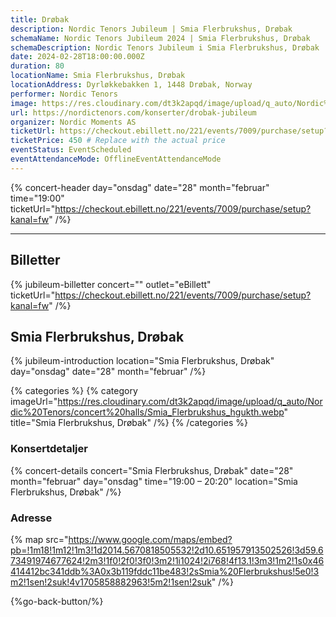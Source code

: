 ```yaml
---
title: Drøbak
description: Nordic Tenors Jubileum | Smia Flerbrukshus, Drøbak
schemaName: Nordic Tenors Jubileum 2024 | Smia Flerbrukshus, Drøbak
schemaDescription: Nordic Tenors Jubileum i Smia Flerbrukshus, Drøbak
date: 2024-02-28T18:00:00.000Z
duration: 80
locationName: Smia Flerbrukshus, Drøbak
locationAddress: Dyrløkkebakken 1, 1448 Drøbak, Norway
performer: Nordic Tenors
image: https://res.cloudinary.com/dt3k2apqd/image/upload/q_auto/Nordic%20Tenors/OG%20images/Jubileum/Dr%C3%B8bak_vxrape.webp
url: https://nordictenors.com/konserter/drobak-jubileum
organizer: Nordic Moments AS
ticketUrl: https://checkout.ebillett.no/221/events/7009/purchase/setup?kanal=fw
ticketPrice: 450 # Replace with the actual price
eventStatus: EventScheduled
eventAttendanceMode: OfflineEventAttendanceMode
---
```


{% concert-header day="onsdag" date="28" month="februar" time="19:00" ticketUrl="https://checkout.ebillett.no/221/events/7009/purchase/setup?kanal=fw" /%}

---

## Billetter

{% jubileum-billetter concert="" outlet="eBillett" ticketUrl="https://checkout.ebillett.no/221/events/7009/purchase/setup?kanal=fw" /%}

## Smia Flerbrukshus, Drøbak

{% jubileum-introduction location="Smia Flerbrukshus, Drøbak" day="onsdag" date="28" month="februar" /%}

{% categories %}
{% category imageUrl="https://res.cloudinary.com/dt3k2apqd/image/upload/q_auto/Nordic%20Tenors/concert%20halls/Smia_Flerbrukshus_hgukth.webp" title="Smia Flerbrukshus, Drøbak" /%}
{% /categories %}

### Konsertdetaljer

{% concert-details concert="Smia Flerbrukshus, Drøbak" date="28" month="februar" day="onsdag" time="19:00 – 20:20" location="Smia Flerbrukshus, Drøbak" /%}

### Adresse

{% map src="https://www.google.com/maps/embed?pb=!1m18!1m12!1m3!1d2014.5670818505532!2d10.651957913502526!3d59.673491974677624!2m3!1f0!2f0!3f0!3m2!1i1024!2i768!4f13.1!3m3!1m2!1s0x46414412bc341ddb%3A0x3b119fddc11be483!2sSmia%20Flerbrukshus!5e0!3m2!1sen!2suk!4v1705858882963!5m2!1sen!2suk" /%}

{%go-back-button/%}
